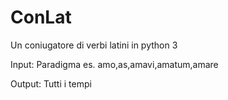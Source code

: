 # ConLat
Un coniugatore di verbi latini in python 3

Input: Paradigma es. amo,as,amavi,amatum,amare

Output: Tutti i tempi

